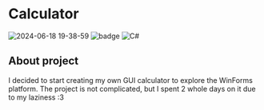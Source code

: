 # Calculator

![2024-06-18 19-38-59](https://sun9-9.userapi.com/impg/6OfppwebOnzHpiP7IFTl1NIlA2hv6f5FBpKsIg/rjbPe8VTaI8.jpg?size=1919x1079&quality=96&sign=64da76839848970985cebbb0313cce48&type=album)
![badge](https://img.shields.io/static/v1?label=Platform&message=Windows&color=red&style=for-the-badge)
![C#](https://img.shields.io/badge/c%23-%23239120.svg?style=for-the-badge&logo=csharp&logoColor=white)

## About project
I decided to start creating my own GUI calculator to explore the WinForms platform. The project is not complicated, but I spent 2 whole days on it due to my laziness :3
